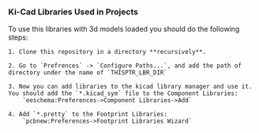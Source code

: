 ### Ki-Cad Libraries Used in Projects

To use this libraries with 3d models loaded you should do the following steps:

	1. Clone this repository in a directory **recursively**.
	
	2. Go to `Prefrences` -> `Configure Paths...`, and add the path of directory under the name of `THISPTR_LBR_DIR`
	
	3. Now you can add libraries to the kicad library manager and use it. You should add the `*.kicad_sym` file to the Component Libraries: 
		`eeschema:Preferences->Component Libraries->Add`

	4. Add `*.pretty` to the Footprint Libraries: 
		`pcbnew:Preferences->Footprint Libraries Wizard`
